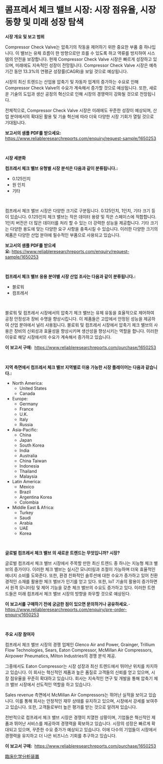 <p><h1>콤프레서 체크 밸브 시장: 시장 점유율, 시장 동향 및 미래 성장 탐색</h1></p><p><strong>시장 개요 및 보고 범위</strong></p>
<p><p>Compressor Check Valve는 압축기의 작동을 제어하기 위한 중요한 부품 중 하나입니다. 이 밸브는 유체 흐름이 한 방향으로만 흐를 수 있도록 하고 역류를 방지하여 시스템의 안전을 보장합니다. 현재 Compressor Check Valve 시장은 빠르게 성장하고 있으며, 미래에도 지속적인 성장이 전망됩니다. Compressor Check Valve 시장은 예측 기간 동안 13.3%의 연평균 성장률(CAGR)을 보일 것으로 예상됩니다. </p><p>시장의 최신 트렌드는 산업용 압축기 및 자동차 업계의 증가하는 수요로 인해 Compressor Check Valve의 수요가 계속해서 증가할 것으로 예상됩니다. 또한, 새로운 기술의 도입과 생산 공정의 혁신으로 인해 시장의 경쟁력이 강화될 것으로 전망됩니다. </p><p>전체적으로, Compressor Check Valve 시장은 미래에도 꾸준한 성장이 예상되며, 산업 분야에서의 확대된 활용 및 기술 혁신에 따라 더욱 다양한 시장 기회가 열릴 것으로 기대됩니다.</p></p>
<p><strong>보고서의 샘플 PDF를 받으세요:</strong> <a href="https://www.reliableresearchreports.com/enquiry/request-sample/1650253">https://www.reliableresearchreports.com/enquiry/request-sample/1650253</a></p>
<p>&nbsp;</p>
<p><strong>시장 세분화</strong></p>
<p><strong>컴프레서 체크 밸브 유형별 시장 분석은 다음과 같이 분류됩니다.:</strong></p>
<p><ul><li>0.125인치</li><li>원 인치</li><li>기타</li></ul></p>
<p>&nbsp;</p>
<p><p>컴프레서 체크 밸브 시장은 다양한 크기로 구분됩니다. 0.125인치, 1인치, 기타 크기 등이 있습니다. 0.125인치 체크 밸브는 작은 데이터 용량 및 작은 스페이스에 적합합니다. 1인치 버전은 더 많은 데이터를 처리 할 수 있는 더 강력한 성능을 제공합니다. 기타 크기는 다양한 용도에 맞는 다양한 요구 사항을 충족시킬 수 있습니다. 이러한 다양한 크기의 제품은 다양한 산업 분야에 필수적인 부품으로 사용되고 있습니다.</p></p>
<p><strong>보고서의 샘플 PDF를 받으세요:</strong>&nbsp;<a href="https://www.reliableresearchreports.com/enquiry/request-sample/1650253">https://www.reliableresearchreports.com/enquiry/request-sample/1650253</a></p>
<p>&nbsp;</p>
<p><strong> 컴프레서 체크 밸브 응용 분야별 시장 산업 조사는 다음과 같이 분류됩니다.:</strong></p>
<p><ul><li>블로워</li><li>컴프레서</li></ul></p>
<p>&nbsp;</p>
<p><p>블로워 및 컴프레서 시장에서의 압축기 체크 밸브는 유체 유동을 효율적으로 제어하여 공정 안정성과 장비 수명을 향상시킵니다. 이 제품들은 고압에서 안정된 성능을 제공하여 산업 분야에서 널리 사용됩니다. 블로워 및 컴프레서 시장에서 압축기 체크 밸브의 사용은 장비의 신뢰성과 효율성을 향상시키며 생산성을 향상시키는 역할을 합니다. 이러한 이유로 해당 시장에서의 수요가 계속해서 증가하고 있습니다.</p></p>
<p><strong>이 보고서 구매:</strong>&nbsp; <a href="https://www.reliableresearchreports.com/purchase/1650253">https://www.reliableresearchreports.com/purchase/1650253</a></p>
<p>&nbsp;</p>
<p><strong>지역 측면에서 컴프레서 체크 밸브 지역별로 이용 가능한 시장 플레이어는 다음과 같습니다.:</strong></p>
<p><ul>
    <li>
        North America:
        <ul>
            <li>United States</li>
            <li>Canada</li>
        </ul>
    </li>
    <li>
        Europe:
        <ul>
            <li>Germany</li>
            <li>France</li>
            <li>U.K.</li>
            <li>Italy</li>
            <li>Russia</li>
        </ul>
    </li>
    <li>
        Asia-Pacific:
        <ul>
            <li>China</li>
            <li>Japan</li>
            <li>South Korea</li>
            <li>India</li>
            <li>Australia</li>
            <li>China Taiwan</li>
            <li>Indonesia</li>
            <li>Thailand</li>
            <li>Malaysia</li>
        </ul>
    </li>
    <li>
        Latin America:
        <ul>
            <li>Mexico</li>
            <li>Brazil</li>
            <li>Argentina Korea</li>
            <li>Colombia</li>
        </ul>
    </li>
    <li>
        Middle East & Africa:
        <ul>
            <li>Turkey</li>
            <li>Saudi</li>
            <li>Arabia</li>
            <li>UAE</li>
            <li>Korea</li>
        </ul>
    </li>
    </ul></p>
<p>&nbsp;</p>
<p><strong>글로벌 컴프레서 체크 밸브 의 새로운 트렌드는 무엇입니까? 시장?</strong></p>
<p><p>글로벌 컴프레서 체크 밸브 시장에서 주목할 만한 최신 트렌드 중 하나는 지능형 체크 밸브의 증가이다. 이러한 체크 밸브는 실시간 모니터링과 조절이 가능하며 더욱 효율적인 에너지 소비를 도와준다. 또한, 환경 친화적인 솔루션에 대한 수요가 증가하고 있어 친환경적인 소재를 활용한 체크 밸브가 인기를 얻고 있다. 또한, IoT 기술의 활용이 증가하면서 원격 모니터링 및 제어 기능을 갖춘 체크 밸브의 수요도 증가하고 있다. 이러한 트렌드들은 미래 컴프레서 체크 밸브 시장의 방향을 좌우할 것으로 예상된다.</p></p>
<p><strong>이 보고서를 구매하기 전에 궁금한 점이 있으면 문의하거나 공유하세요.</strong>- <a href="https://www.reliableresearchreports.com/enquiry/pre-order-enquiry/1650253">https://www.reliableresearchreports.com/enquiry/pre-order-enquiry/1650253</a></p>
<p>&nbsp;</p>
<p><strong>주요 시장 참여자</strong></p>
<p><p>컴프레서 체크 밸브 시장의 경쟁 업체인 Glenco Air and Power, Grainger, Trillium Flow Technologies, Sears, Eaton Compressor, McMillan Air Compressors, Airpower Pneumatics, Milton Industries의 경쟁 분석 제공. </p><p>그중에서도 Eaton Compressor는 시장 성장과 최신 트렌드에서 뛰어난 위치를 차지하고 있습니다. 이 회사는 혁신적인 제품과 높은 품질로 고객들의 신뢰를 얻고 있으며, 시장 점유율을 꾸준히 확대하고 있습니다. 회사는 지속적인 연구 및 개발을 통해 압축기 체크 밸브 시장에서 선도적인 역할을 하고 있습니다.</p><p>Sales revenue 측면에서 McMillan Air Compressors는 뛰어난 실적을 보이고 있습니다. 이를 통해 회사는 안정적인 재무 상태를 유지하고 있으며, 시장에서 강세를 보여주고 있습니다. 또한, 고객들로부터 높은 평가를 받는 것으로 알려져 있습니다.</p><p>전반적으로 컴프레서 체크 밸브 시장은 경쟁이 치열한 상황이며, 기업들은 혁신적인 제품과 뛰어난 서비스를 제공하여 경쟁력을 확보하고 있습니다. 시장의 성장은 빠르게 확대되고 있으며, 꾸준한 수요 증가가 예상되고 있습니다. 이에 다수의 기업들이 시장에서 경쟁력을 유지하고 더 나은 비즈니스 기회를 추구하고 있습니다.</p></p>
<p><strong>이 보고서 구매:</strong>&nbsp;&nbsp;<a href="https://www.reliableresearchreports.com/purchase/1650253">https://www.reliableresearchreports.com/purchase/1650253</a></p>
<p><p><a href="https://github.com/lily-u-genius/Market-Research-Report-List-1/blob/main/435467010906.md">臨床化学分析装置</a></p></p>
